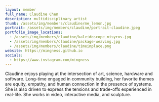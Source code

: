 ```yaml
---
layout: member
full_name: Claudine Chen
description: multidisciplinary artist
thumb: /assets/img/members/claudine/me_lemon.jpg
portrait: /assets/img/members/claudine/portrait-claudine.jpeg
portfolio_image_locations:
  - /assets/img/members/claudine/kaleidoscope_nisyros.jpg
  - /assets/img/members/claudine/package-weaving.jpg
  - /assets/img/members/claudine/timeinplace.png
website: https://mingness.github.io
socials:
  - https://www.instagram.com/mingness
---
```

Claudine enjoys playing at the intersection of art, science, hardware and software. Long-time engaged in community building, her favorite themes are equity, empathy, and human connection in the presence of systems. She is also driven to express the tensions and trade-offs experienced in real-life. She works in video, interactive media, and sculpture.
